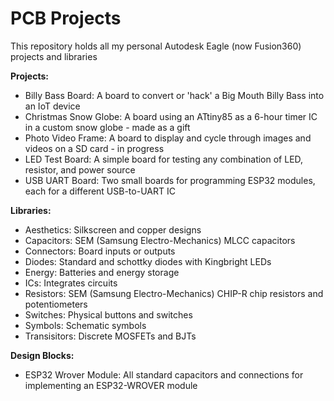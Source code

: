 # PCB Projects
This repository holds all my personal Autodesk Eagle (now Fusion360) projects and libraries

__Projects:__
- Billy Bass Board: 	A board to convert or 'hack' a Big Mouth Billy Bass into an IoT device 
- Christmas Snow Globe:	A board using an ATtiny85 as a 6-hour timer IC in a custom snow globe - made as a gift
- Photo Video Frame:	A board to display and cycle through images and videos on a SD card - in progress
- LED Test Board:	A simple board for testing any combination of LED, resistor, and power source
- USB UART Board:	Two small boards for programming ESP32 modules, each for a different USB-to-UART IC

__Libraries:__
- Aesthetics:	Silkscreen and copper designs
- Capacitors: 	SEM (Samsung Electro-Mechanics) MLCC capacitors
- Connectors: 	Board inputs or outputs
- Diodes:	Standard and schottky diodes with Kingbright LEDs
- Energy:	Batteries and energy storage
- ICs: 		Integrates circuits
- Resistors:	SEM (Samsung Electro-Mechanics) CHIP-R chip resistors and potentiometers
- Switches: 	Physical buttons and switches
- Symbols:	Schematic symbols
- Transisitors:	Discrete MOSFETs and BJTs

__Design Blocks:__
- ESP32 Wrover Module:	All standard capacitors and connections for implementing an ESP32-WROVER module